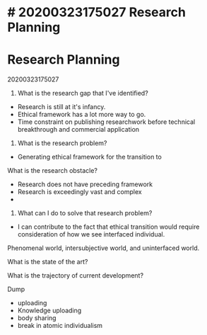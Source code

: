 # \# 20200323175027 Research Planning

# Research Planning

20200323175027

1.  What is the research gap that I\'ve identified?

-   Research is still at it\'s infancy.
-   Ethical framework has a lot more way to go.
-   Time constraint on publishing researchwork before technical breakthrough and commercial application

1.  What is the research problem?

-   Generating ethical framework for the transition to

What is the research obstacle?

-   Research does not have preceding framework
-   Research is exceedingly vast and complex
-    

1.  What can I do to solve that research problem?

-   I can contribute to the fact that ethical transition would require consideration of how we see interfaced individual.

Phenomenal world, intersubjective world, and uninterfaced world.

What is the state of the art?

What is the trajectory of current development?

Dump

-   uploading
-   Knowledge uploading
-   body sharing
-   break in atomic individualism
